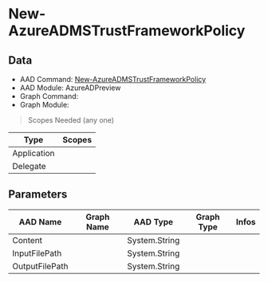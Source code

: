 # New-AzureADMSTrustFrameworkPolicy

## Data

+ AAD Command: [New-AzureADMSTrustFrameworkPolicy](https://docs.microsoft.com/en-us/powershell/module/AzureAD/New-AzureADMSTrustFrameworkPolicy?view=azureadps-2.0-preview)
+ AAD Module: AzureADPreview
+ Graph Command: 
+ Graph Module: 

> Scopes Needed (any one)

|Type|Scopes|
|---|---|
|Application||
|Delegate||

## Parameters

|AAD Name|Graph Name|AAD Type|Graph Type|Infos|
|---|---|---|---|---|
|Content||System.String|||
|InputFilePath||System.String|||
|OutputFilePath||System.String|||

